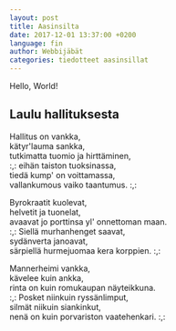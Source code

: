 ```yaml
---
layout: post
title: Aasinsilta
date: 2017-12-01 13:37:00 +0200
language: fin
author: Webbijäbät
categories: tiedotteet aasinsillat
---
```

Hello, World!

## Laulu hallituksesta
Hallitus on vankka,<br>
kätyr'lauma sankka,<br>
tutkimatta tuomio ja hirttäminen,<br>
:,: eihän taiston tuoksinassa,<br>
tiedä kump' on voittamassa,<br>
vallankumous vaiko taantumus. :,:<br>

Byrokraatit kuolevat,<br>
helvetit ja tuonelat,<br>
avaavat jo porttinsa yl' onnettoman maan.<br>
:,: Siellä murhanhenget saavat,<br>
sydänverta janoavat,<br>
särpiellä hurmejuomaa kera korppien. :,:<br>

Mannerheimi vankka,<br>
kävelee kuin ankka,<br>
rinta on kuin romukaupan näyteikkuna.<br>
:,: Posket niinkuin ryssänlimput,<br>
silmät niikuin siankinkut,<br>
nenä on kuin porvariston vaatehenkari. :,:<br>

